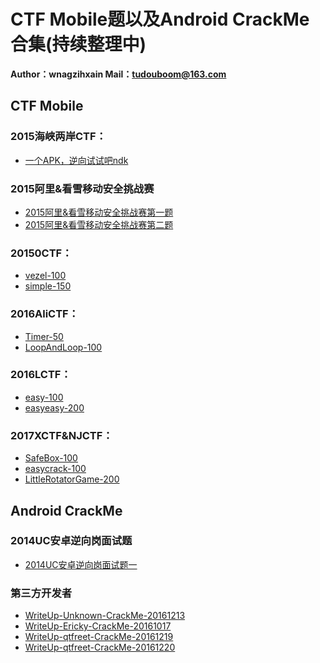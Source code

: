 # CTF Mobile题以及Android CrackMe合集(持续整理中)

**Author：wnagzihxain
Mail：tudouboom@163.com**

## CTF Mobile
### 2015海峡两岸CTF：
- [一个APK，逆向试试吧ndk](http://www.wangzhixian.org/AndroidCrackMe/2015%E6%B5%B7%E5%B3%A1%E4%B8%A4%E5%B2%B8CTF-%E4%B8%80%E4%B8%AAAPK%EF%BC%8C%E9%80%86%E5%90%91%E8%AF%95%E8%AF%95%E5%90%A7/article.html)

### 2015阿里&看雪移动安全挑战赛
- [2015阿里&看雪移动安全挑战赛第一题](http://www.wangzhixian.org/AndroidCrackMe/WriteUp-AliChallenge2015-1/article.html)
- [2015阿里&看雪移动安全挑战赛第二题](http://www.wangzhixian.org/AndroidCrackMe/WriteUp-AliChallenge2015-2/article.html)

### 20150CTF：
- [vezel-100](http://www.wangzhixian.org/AndroidCrackMe/20150CTF-vezel-100/article.html)
- [simple-150](http://www.wangzhixian.org/AndroidCrackMe/20150CTF-simple-150/article.html)

### 2016AliCTF：
- [Timer-50](http://www.wangzhixian.org/AndroidCrackMe/2016AliCTF-Timer-android-50/article.html)
- [LoopAndLoop-100](http://www.wangzhixian.org/AndroidCrackMe/2016AliCTF-LoopAndLoop-android-100/article.html)

### 2016LCTF：
- [easy-100](http://www.wangzhixian.org/AndroidCrackMe/2016LCTF-easy-100/article.html)
- [easyeasy-200](http://www.wangzhixian.org/AndroidCrackMe/2016LCTF-easyeasy-200/article.html)

### 2017XCTF&NJCTF：
- [SafeBox-100](http://www.wangzhixian.org/AndroidCrackMe/2017XCTF&NJCTF-SafeBox-100/article.html)
- [easycrack-100](http://www.wangzhixian.org/AndroidCrackMe/2017XCTF&NJCTF-easycrack-100/article.html)
- [LittleRotatorGame-200](http://www.wangzhixian.org/AndroidCrackMe/2017XCTF&NJCTF-LittleRotatorGame-200/article.html)

## Android CrackMe
### 2014UC安卓逆向岗面试题
- [2014UC安卓逆向岗面试题一](http://www.wangzhixian.org/AndroidCrackMe/2014UC%E5%AE%89%E5%8D%93%E9%80%86%E5%90%91%E5%B2%97%E9%9D%A2%E8%AF%95%E9%A2%98%E4%B8%80/article.html)

### 第三方开发者
- [WriteUp-Unknown-CrackMe-20161213](http://www.wangzhixian.org/AndroidCrackMe/WriteUp-Unknown-CrackMe-20160819/article.html)
- [WriteUp-Ericky-CrackMe-20161017](http://www.wangzhixian.org/AndroidCrackMe/WriteUp-Ericky-CrackMe-20161017/article.html)
- [WriteUp-qtfreet-CrackMe-20161219](http://www.wangzhixian.org/AndroidCrackMe/WriteUp-qtfreet-CrackMe-20161219/article.html)
- [WriteUp-qtfreet-CrackMe-20161220](http://www.wangzhixian.org/AndroidCrackMe/WriteUp-qtfreet-CrackMe-20161220/article.html)










